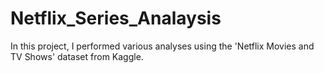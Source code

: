 # Netflix_Series_Analaysis
 In this project, I performed various analyses using the 'Netflix Movies and TV Shows' dataset from Kaggle.
